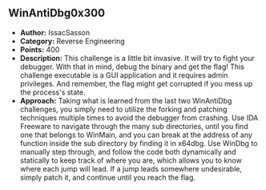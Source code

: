 <h2>WinAntiDbg0x300</h2>
<ul>
  <li><strong>Author:</strong> IssacSasson</li>
  <li><strong>Category:</strong> Reverse Engineering</li>
  <li><strong>Points:</strong> 400</li>
  <li><strong>Description:</strong> This challenge is a little bit invasive. It will try to fight your debugger. With that in mind, debug the binary and get the flag! This challenge executable is a GUI application and it requires admin privileges. And remember, the flag might get corrupted if you mess up the process's state.</li>
  <li><strong>Approach:</strong> Taking what is learned from the last two WinAntiDbg challenges, you simply need to utilize the forking and patching techniques multiple times to avoid the debugger from crashing. Use IDA Freeware to navigate through the many sub directories, until you find one that belongs to WinMain, and you can break at the address of any function inside the sub directory by finding it in x64dbg. Use WinDbg to manually step through, and follow the code both dynamically and statically to keep track of where you are, which allows you to know where each jump will lead. If a jump leads somewhere undesirable, simply patch it, and continue until you reach the flag.</li>
</ul>
